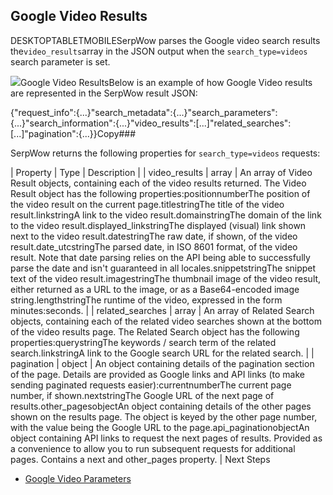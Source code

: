 Google Video Results
--------------------

DESKTOPTABLETMOBILESerpWow parses the Google video search results the`video_results`array in the JSON output when the `search_type=videos` search parameter is set.

![](https://apiimages.imgix.net/serpwow/images/png/docs/google_videos.png?auto=format&ixlib=react-9.5.1-beta.1&w=600)Google Video ResultsBelow is an example of how Google Video results are represented in the SerpWow result JSON:

{"request\_info":{...}"search\_metadata":{...}"search\_parameters":{...}"search\_information":{...}"video\_results":[...]"related\_searches":[...]"pagination":{...}}Copy### 

SerpWow returns the following properties for `search_type=videos` requests:

| Property | Type | Description |
| video\_results | array | An array of Video Result objects, containing each of the video results returned. The Video Result object has the following properties:positionnumberThe position of the video result on the current page.titlestringThe title of the video result.linkstringA link to the video result.domainstringThe domain of the link to the video result.displayed\_linkstringThe displayed (visual) link shown next to the video result.datestringThe raw date, if shown, of the video result.date\_utcstringThe parsed date, in ISO 8601 format, of the video result. Note that date parsing relies on the API being able to successfully parse the date and isn't guaranteed in all locales.snippetstringThe snippet text of the video result.imagestringThe thumbnail image of the video result, either returned as a URL to the image, or as a Base64-encoded image string.lengthstringThe runtime of the video, expressed in the form minutes:seconds. |
| related\_searches | array | An array of Related Search objects, containing each of the related video searches shown at the bottom of the video results page. The Related Search object has the following properties:querystringThe keywords / search term of the related search.linkstringA link to the Google search URL for the related search. |
| pagination | object | An object containing details of the pagination section of the page. Details are provided as Google links and API links (to make sending paginated requests easier):currentnumberThe current page number, if shown.nextstringThe Google URL of the next page of results.other\_pagesobjectAn object containing details of the other pages shown on the results page. The object is keyed by the other page number, with the value being the Google URL to the page.api\_paginationobjectAn object containing API links to request the next pages of results. Provided as a convenience to allow you to run subsequent requests for additional pages. Contains a next and other\_pages property. |
Next Steps

* [Google Video Parameters](/docs/search-api/searches/google/videos)
